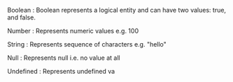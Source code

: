Boolean : Boolean represents a logical entity and can have two values: true, and false.

Number : Represents numeric values e.g. 100

String : Represents sequence of characters e.g. "hello"

Null : Represents null i.e. no value at all

Undefined : Represents undefined va


